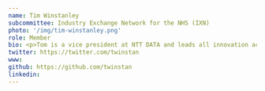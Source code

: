 ```yaml
---
name: Tim Winstanley
subcommittee: Industry Exchange Network for the NHS (IXN)
photo: '/img/tim-winstanley.png'
role: Member
bio: <p>Tom is a vice president at NTT DATA and leads all innovation activities in the UK, Ireland and the Benelux region. With 20 years of consulting and scaled programme delivery experience on the interface between business, customer experience and technology innovation, he leads business, creative and technology teams to enable create outstanding experiences for clients in the private and public sector and their stakeholders. He is responsible for all innovation activities from technology scouting and R&D, through co-creation and product scaling across industries and has been actively involved in the UCL IXN programme for 2 years, acting as a mentor and industrial advisor.</p>
twitter: https://twitter.com/twinstan
www: 
github: https://github.com/twinstan
linkedin: 
---
```

